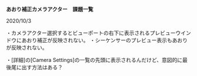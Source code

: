 **あおり補正カメラアクター　課題一覧**

2020/10/3

・カメラアクター選択するとビューポートの右下に表示されるプレビューウインドウにあおり補正が反映されない。
・シーケンサーのプレビュー表示もあおりが反映されない。

・[詳細]の[Camera Settings]の一覧の先頭に表示されるんだけど、意図的に最後尾に出す方法はある？

